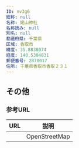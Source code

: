 ```yaml
---
ID: nv3g6
総称: null
名称: 姥山神社
名称読み: null
別名: null
都道府県: 千葉県
区域: 香取市
緯度: 35.8838074
経度: 140.5304831
郵便番号: 2870017
住所: 千葉県香取市香取２３１
---
```


## その他

### 参考URL

| URL | 説明          |
| --- | ------------- |
|     | OpenStreetMap |

